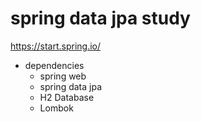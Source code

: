 # spring data jpa study

https://start.spring.io/

* dependencies  
  * spring web
  * spring data jpa
  * H2 Database
  * Lombok

